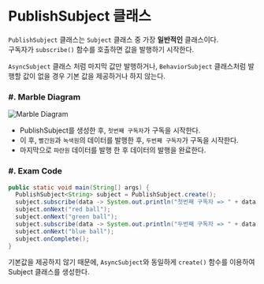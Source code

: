 # PublishSubject 클래스

`PublishSubject` 클래스는 `Subject` 클래스 중 가장 **일반적인** 클래스이다.  
구독자가 `subscribe()` 함수를 호출하면 값을 발행하기 시작한다.

`AsyncSubject` 클래스 처럼 마지막 값만 발행하거나, `BehaviorSubject` 클래스처럼 발행할 값이 없을 경우 기본 값을 제공하거나 하지 않는다.

### \#. Marble Diagram
![Marble Diagram][marble-diagram]

* PublishSubject를 생성한 후, `첫번째 구독자`가 구독을 시작한다.
* 이 후, `빨간원`과 `녹색원`의 데이터를 발행한 후, `두번째 구독자`가 구독을 시작한다.
* 마지막으로 `파란원` 데이터를 발행 한 후 데이터의 발행을 완료한다.

### \#. Exam Code
``` java
public static void main(String[] args) {
  PublishSubject<String> subject = PublishSubject.create();
  subject.subscribe(data -> System.out.println("첫번째 구독자 => " + data));
  subject.onNext("red ball");
  subject.onNext("green ball");
  subject.subscribe(data -> System.out.println("두번째 구독자 => " + data));
  subject.onNext("blue ball");
  subject.onComplete();
}
```

기본값을 제공하지 않기 때문에, `AsyncSubject`와 동일하게 `create()` 함수를 이용하여 Subject 클래스를 생성한다.


[marble-diagram]: http://reactivex.io/documentation/operators/images/S.PublishSubject.png

